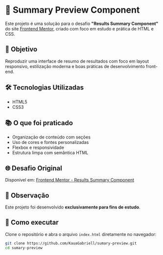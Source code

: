 # 📄 Summary Preview Component

Este projeto é uma solução para o desafio **"Results Summary Component"** do site [Frontend Mentor](https://www.frontendmentor.io/), criado com foco em estudo e prática de HTML e CSS.

## 🎯 Objetivo

Reproduzir uma interface de resumo de resultados com foco em layout responsivo, estilização moderna e boas práticas de desenvolvimento front-end.

## 🛠 Tecnologias Utilizadas

- HTML5
- CSS3

## 📚 O que foi praticado

- Organização de conteúdo com seções
- Uso de cores e fontes personalizadas
- Flexbox e responsividade
- Estrutura limpa com semântica HTML

## 🌐 Desafio Original

Disponível em: [Frontend Mentor - Results Summary Component](https://www.frontendmentor.io/challenges/results-summary-component-CE_K6s0maV)

## 📝 Observação

Este projeto foi desenvolvido **exclusivamente para fins de estudo**.

## 🧪 Como executar

Clone o repositório e abra o arquivo `index.html` diretamente no navegador:

```bash
git clone https://github.com/KauaGabriell/sumary-preview.git
cd sumary-preview

